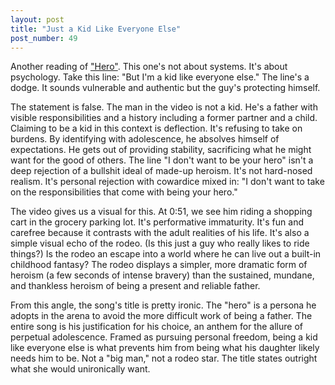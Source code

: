 ```yaml
---
layout: post
title: "Just a Kid Like Everyone Else"
post_number: 49
---
```


Another reading of ["Hero"](https://www.youtube.com/watch?v=mHeK0Cwr9sg). This one's not about systems. It's about psychology. Take this line: "But I'm a kid like everyone else." The line's a dodge. It sounds vulnerable and authentic but the guy's protecting himself.

The statement is false. The man in the video is not a kid. He's a father with visible responsibilities and a history including a former partner and a child. Claiming to be a kid in this context is deflection. It's refusing to take on burdens. By identifying with adolescence, he absolves himself of expectations. He gets out of providing stability, sacrificing what he might want for the good of others. The line "I don't want to be your hero" isn't a deep rejection of a bullshit ideal of made-up heroism. It's not hard-nosed realism. It's personal rejection with cowardice mixed in: "I don't want to take on the responsibilities that come with being your hero."

The video gives us a visual for this. At 0:51, we see him riding a shopping cart in the grocery parking lot. It's performative immaturity. It's fun and carefree because it contrasts with the adult realities of his life. It's also a simple visual echo of the rodeo. (Is this just a guy who really likes to ride things?) Is the rodeo an escape into a world where he can live out a built-in childhood fantasy? The rodeo displays a simpler, more dramatic form of heroism (a few seconds of intense bravery) than the sustained, mundane, and thankless heroism of being a present and reliable father.

From this angle, the song's title is pretty ironic. The "hero" is a persona he adopts in the arena to avoid the more difficult work of being a father. The entire song is his justification for his choice, an anthem for the allure of perpetual adolescence. Framed as pursuing personal freedom, being a kid like everyone else is what prevents him from being what his daughter likely needs him to be. Not a "big man," not a rodeo star. The title states outright what she would unironically want.